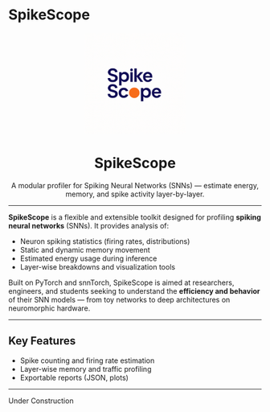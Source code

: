 # SpikeScope

<p align="center">
  <img src="sslogo.png" alt="SpikeScope Logo" width="200"/>
</p>

<h1 align="center">SpikeScope</h1>

<p align="center">
  A modular profiler for Spiking Neural Networks (SNNs) — estimate energy, memory, and spike activity layer-by-layer.
</p>

---

**SpikeScope** is a flexible and extensible toolkit designed for profiling **spiking neural networks** (SNNs). It provides analysis of:

- Neuron spiking statistics (firing rates, distributions)
- Static and dynamic memory movement
- Estimated energy usage during inference
- Layer-wise breakdowns and visualization tools

Built on PyTorch and snnTorch, SpikeScope is aimed at researchers, engineers, and students seeking to understand the **efficiency and behavior** of their SNN models — from toy networks to deep architectures on neuromorphic hardware.

---

## Key Features

- Spike counting and firing rate estimation
- Layer-wise memory and traffic profiling
- Exportable reports (JSON, plots)

---

Under Construction
